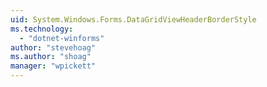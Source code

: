 ```yaml
---
uid: System.Windows.Forms.DataGridViewHeaderBorderStyle
ms.technology: 
  - "dotnet-winforms"
author: "stevehoag"
ms.author: "shoag"
manager: "wpickett"
---
```

